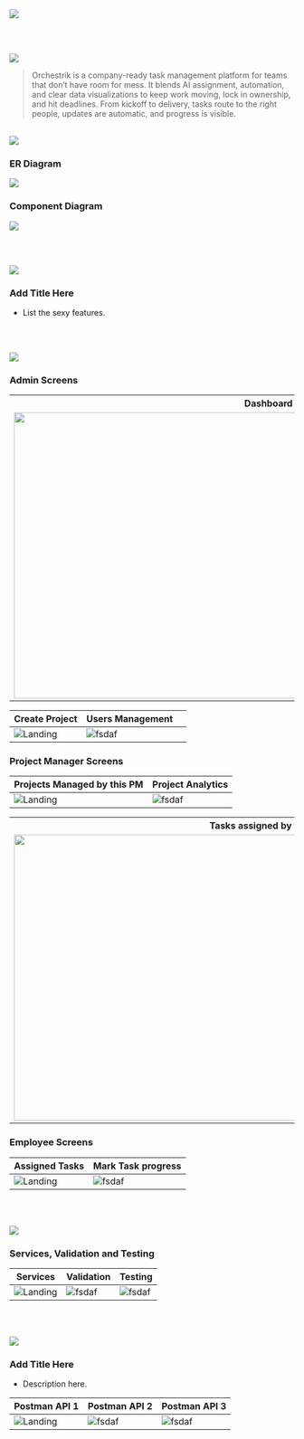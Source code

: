 <img src="./readme/title1.svg"/>

<br><br>

<!-- project overview -->
<img src="./readme/title2.svg"/>

> Orchestrik is a company-ready task management platform for teams that don’t have room for mess. It blends AI assignment, automation, and clear data visualizations to keep work moving, lock in ownership, and hit deadlines. From kickoff to delivery, tasks route to the right people, updates are automatic, and progress is visible.

<br>

<!-- System Design -->
<img src="./readme/title3.svg"/>

### ER Diagram

<img src="./readme/system_design/er_diagram.png"/>

### Component Diagram

<img src="./readme/system_design/system_architecture.png"/>

<br><br>

<!-- Project Highlights -->
<img src="./readme/title4.svg"/>

### Add Title Here

- List the sexy features.

<br><br>

<!-- Demo -->
<img src="./readme/title5.svg"/>

### Admin Screens 

<table>
  <tr>
    <th>Dashboard</th>
    <th>Dashboard</th>
  </tr>
  <tr>
    <td><img src="./readme/demo/dashboard1.png" width="900" height="506"></td>
    <td><img src="./readme/demo/dashboard.gif"  width="900" height="506"></td>
  </tr>
</table>

| Create Project                            |   Users Management                   |                         |
| --------------------------------------- | ------------------------------------- | ------------------------------------- |
| ![Landing](./readme/demo/create_project.png) | ![fsdaf](./readme/demo/users.png) |


### Project Manager Screens 

| Projects Managed by this PM                           | Project Analytics                       |
| --------------------------------------- | ------------------------------------- |
| ![Landing](./readme/demo/pm_projects.png) | ![fsdaf](./readme/demo/pm_analytics.png) |

<table>
  <tr>
    <th>Tasks assigned by this PM</th>
    <th>Create Task</th>
  </tr>
  <tr>
    <td><img src="./readme/demo/pm_tasks.png" width="900" height="506"></td>
    <td><img src="./readme/demo/create_task.gif" width="900" height="506"></td>
  </tr>
</table>


### Employee Screens 

| Assigned Tasks                            | Mark Task progress                        |
| --------------------------------------- | ------------------------------------- |
| ![Landing](./readme/demo/employee_tasks.png) | ![fsdaf](./readme/demo/employee_edit_task.png) |


<br><br>

<!-- Development & Testing -->
<img src="./readme/title6.svg"/>

### Services, Validation and Testing 


| Services                            | Validation                       | Testing                        |
| --------------------------------------- | ------------------------------------- | ------------------------------------- |
| ![Landing](./readme/demo/1440x1024.png) | ![fsdaf](./readme/demo/1440x1024.png) | ![fsdaf](./readme/demo/1440x1024.png) |


<br><br>

<!-- Deployment -->
<img src="./readme/title7.svg"/>

### Add Title Here

- Description here.


| Postman API 1                            | Postman API 2                       | Postman API 3                        |
| --------------------------------------- | ------------------------------------- | ------------------------------------- |
| ![Landing](./readme/demo/1440x1024.png) | ![fsdaf](./readme/demo/1440x1024.png) | ![fsdaf](./readme/demo/1440x1024.png) |

<br><br>
